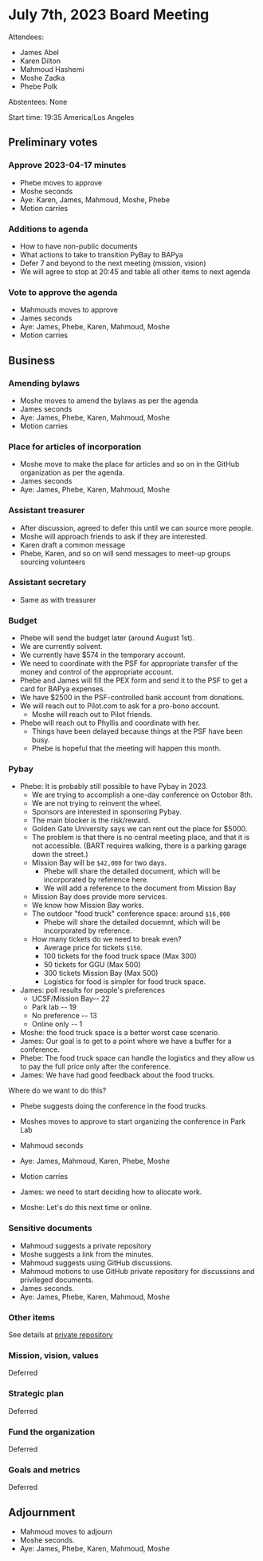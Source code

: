 # July 7th, 2023 Board Meeting

Attendees:

* James Abel
* Karen Dilton
* Mahmoud Hashemi
* Moshe Zadka
* Phebe Polk

Abstentees: None

Start time:
19:35
America/Los Angeles

## Preliminary votes

### Approve 2023-04-17 minutes

* Phebe moves to approve
* Moshe seconds
* Aye: Karen, James, Mahmoud, Moshe, Phebe
* Motion carries

### Additions to agenda

* How to have non-public documents
* What actions to take to transition PyBay to BAPya
* Defer 7 and beyond to the next meeting (mission, vision)
* We will agree to stop at 20:45 and table all other items to next agenda

### Vote to approve the agenda

* Mahmouds moves to approve
* James seconds
* Aye: James, Phebe, Karen, Mahmoud, Moshe
* Motion carries

## Business

### Amending bylaws

* Moshe moves to amend the bylaws as per the agenda
* James seconds
* Aye: James, Phebe, Karen, Mahmoud, Moshe
* Motion carries

### Place for articles of incorporation

* Moshe move to make the place for articles and so on in the GitHub organization
  as per the agenda.
* James seconds
* Aye: James, Phebe, Karen, Mahmoud, Moshe

### Assistant treasurer

* After discussion, agreed to defer this until we can source more people.
* Moshe will approach friends to ask if they are interested.
* Karen draft a common message
* Phebe, Karen, and so on will send messages to meet-up groups sourcing volunteers

### Assistant secretary

* Same as with treasurer

### Budget

* Phebe will send the budget later (around August 1st).
* We are currently solvent.
* We currently have $574 in the temporary account.
* We need to coordinate with the PSF for appropriate transfer of the money
  and control of the appropriate account.
* Phebe and James will fill the PEX form and send it to the PSF
  to get a card for BAPya expenses.
* We have $2500 in the PSF-controlled bank account from donations.
* We will reach out to Pilot.com to ask for a pro-bono account.
  * Moshe will reach out to Pilot friends.
* Phebe will reach out to Phyllis and coordinate with her.
  * Things have been delayed because things at the PSF have been busy.
  * Phebe is hopeful that the meeting will happen this month.

### Pybay

* Phebe: It is probably still possible to have Pybay in 2023.
  * We are trying to accomplish a one-day conference on Octobor 8th.
  * We are not trying to reinvent the wheel.
  * Sponsors are interested in sponsoring Pybay.
  * The main blocker is the risk/reward.
  * Golden Gate University says we can rent out the place for $5000.
  * The problem is that there is no central meeting place,
    and that it is not accessible.
    (BART requires walking, there is a parking garage down the street.)
  * Mission Bay will be `$42,000` for two days.
    * Phebe will share the detailed document, which will be incorporated by reference
      here.
    * We will add a reference to the document from Mission Bay
  * Mission Bay does provide more services.
  * We know how Mission Bay works.
  * The outdoor "food truck" conference space: around `$16,000`
    * Phebe will share the detailed docuemnt, which will be incorporated by reference.
  * How many tickets do we need to break even?
    * Average price for tickets `$150`.
    * 100 tickets for the food truck space (Max 300)
    * 50 tickets for GGU (Max 500)
    * 300 tickets Mission Bay (Max 500)
    * Logistics for food is simpler for food truck space.
* James: poll results for people's preferences
  * UCSF/Mission Bay-- 22
  * Park lab -- 19
  * No preference -- 13
  * Online only -- 1
* Moshe: the food truck space is a better worst case scenario.
* James: Our goal is to get to a point where we have a buffer for a conference.
* Phebe: The food truck space can handle the logistics and they allow us to pay
  the full price only after the conference.
* James: We have had good feedback about the food trucks.

Where do we want to do this?

* Phebe suggests doing the conference in the food trucks.
* Moshes moves to approve to start organizing the conference in Park Lab
* Mahmoud seconds
* Aye: James, Mahmoud, Karen, Phebe, Moshe
* Motion carries

* James: we need to start deciding how to allocate work.
* Moshe: Let's do this next time or online.

### Sensitive documents

* Mahmoud suggests a private repository
* Moshe suggests a link from the minutes.
* Mahmoud suggests using GitHub discussions.
* Mahmoud motions to use GitHub private repository for discussions and
  privileged documents.
* James seconds.
* Aye: James, Phebe, Karen, Mahmoud, Moshe

### Other items

See details at
[private repository](https://github.com/BAPyA/PrivlegedDocuments/blob/main/2023-07-07-privileged-bapya.md)

### Mission, vision, values

Deferred

### Strategic plan

Deferred

### Fund the organization

Deferred

### Goals and metrics

Deferred

## Adjournment

* Mahmoud moves to adjourn
* Moshe seconds.
* Aye: James, Phebe, Karen, Mahmoud, Moshe
